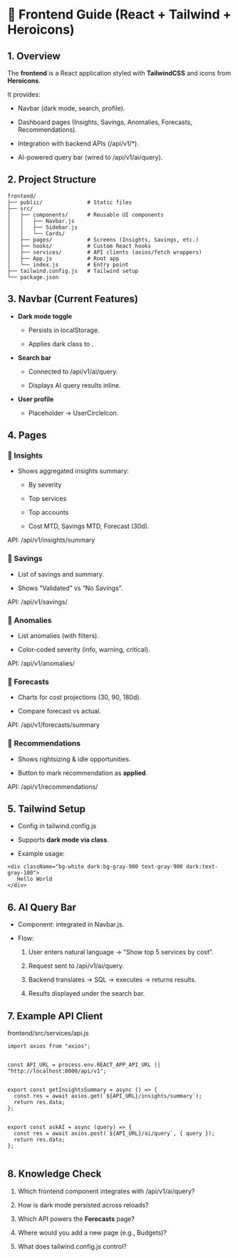 🎨 Frontend Guide (React + Tailwind + Heroicons)
================================================

1\. Overview
------------

The **frontend** is a React application styled with **TailwindCSS** and icons from **Heroicons**.

It provides:

*   Navbar (dark mode, search, profile).
    
*   Dashboard pages (Insights, Savings, Anomalies, Forecasts, Recommendations).
    
*   Integration with backend APIs (/api/v1/\*).
    
*   AI-powered query bar (wired to /api/v1/ai/query).
    

2\. Project Structure
---------------------

```
frontend/
├── public/              # Static files
├── src/
│   ├── components/      # Reusable UI components
│   │   ├── Navbar.js
│   │   ├── Sidebar.js
│   │   └── Cards/
│   ├── pages/           # Screens (Insights, Savings, etc.)
│   ├── hooks/           # Custom React hooks
│   ├── services/        # API clients (axios/fetch wrappers)
│   ├── App.js           # Root app
│   └── index.js         # Entry point
├── tailwind.config.js   # Tailwind setup
└── package.json

```

3\. Navbar (Current Features)
-----------------------------

*   **Dark mode toggle**
    
    *   Persists in localStorage.
        
    *   Applies dark class to .
        
*   **Search bar**
    
    *   Connected to /api/v1/ai/query.
        
    *   Displays AI query results inline.
        
*   **User profile**
    
    *   Placeholder → UserCircleIcon.
        

4\. Pages
---------

### 🔹 Insights

*   Shows aggregated insights summary:
    
    *   By severity
        
    *   Top services
        
    *   Top accounts
        
    *   Cost MTD, Savings MTD, Forecast (30d).
        

API: /api/v1/insights/summary

### 🔹 Savings

*   List of savings and summary.
    
*   Shows “Validated” vs “No Savings”.
    

API: /api/v1/savings/

### 🔹 Anomalies

*   List anomalies (with filters).
    
*   Color-coded severity (info, warning, critical).
    

API: /api/v1/anomalies/

### 🔹 Forecasts

*   Charts for cost projections (30, 90, 180d).
    
*   Compare forecast vs actual.
    

API: /api/v1/forecasts/summary

### 🔹 Recommendations

*   Shows rightsizing & idle opportunities.
    
*   Button to mark recommendation as **applied**.
    

API: /api/v1/recommendations/

5\. Tailwind Setup
------------------

*   Config in tailwind.config.js
    
*   Supports **dark mode via class**.
    
*   Example usage:
    

```
<div className="bg-white dark:bg-gray-900 text-gray-900 dark:text-gray-100">
   Hello World
</div>

```

6\. AI Query Bar
----------------

*   Component: integrated in Navbar.js.
    
*   Flow:
    
    1.  User enters natural language → "Show top 5 services by cost".
        
    2.  Request sent to /api/v1/ai/query.
        
    3.  Backend translates → SQL → executes → returns results.
        
    4.  Results displayed under the search bar.
        

7\. Example API Client
----------------------

frontend/src/services/api.js

```
import axios from "axios";


const API_URL = process.env.REACT_APP_API_URL || "http://localhost:8000/api/v1";


export const getInsightsSummary = async () => {
  const res = await axios.get(`${API_URL}/insights/summary`);
  return res.data;
};


export const askAI = async (query) => {
  const res = await axios.post(`${API_URL}/ai/query`, { query });
  return res.data;
};


```

8\. Knowledge Check
-------------------

1.  Which frontend component integrates with /api/v1/ai/query?
    
2.  How is dark mode persisted across reloads?
    
3.  Which API powers the **Forecasts** page?
    
4.  Where would you add a new page (e.g., Budgets)?
    
5.  What does tailwind.config.js control?